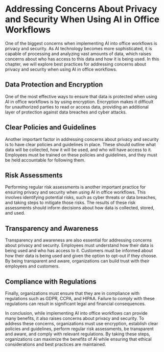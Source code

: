 # Addressing Concerns About Privacy and Security When Using AI in Office Workflows

One of the biggest concerns when implementing AI into office workflows is privacy and security. As AI technology becomes more sophisticated, it is capable of processing and analyzing vast amounts of data, which raises concerns about who has access to this data and how it is being used. In this chapter, we will explore best practices for addressing concerns about privacy and security when using AI in office workflows.

Data Protection and Encryption
------------------------------

One of the most effective ways to ensure that data is protected when using AI in office workflows is by using encryption. Encryption makes it difficult for unauthorized parties to read or access data, providing an additional layer of protection against data breaches and cyber attacks.

Clear Policies and Guidelines
-----------------------------

Another important factor in addressing concerns about privacy and security is to have clear policies and guidelines in place. These should outline what data will be collected, how it will be used, and who will have access to it. Employees must be trained on these policies and guidelines, and they must be held accountable for following them.

Risk Assessments
----------------

Performing regular risk assessments is another important practice for ensuring privacy and security when using AI in office workflows. This involves identifying potential risks, such as cyber threats or data breaches, and taking steps to mitigate those risks. The results of these risk assessments should inform decisions about how data is collected, stored, and used.

Transparency and Awareness
--------------------------

Transparency and awareness are also essential for addressing concerns about privacy and security. Employees must understand how their data is being used and who has access to it. Customers must be informed about how their data is being used and given the option to opt-out if they choose. By being transparent and aware, organizations can build trust with their employees and customers.

Compliance with Regulations
---------------------------

Finally, organizations must ensure that they are in compliance with regulations such as GDPR, CCPA, and HIPAA. Failure to comply with these regulations can result in significant legal and financial consequences.

In conclusion, while implementing AI into office workflows can provide many benefits, it also raises concerns about privacy and security. To address these concerns, organizations must use encryption, establish clear policies and guidelines, perform regular risk assessments, be transparent and aware, and comply with relevant regulations. By taking these steps, organizations can maximize the benefits of AI while ensuring that ethical considerations and best practices are maintained.
